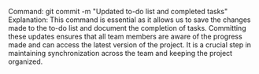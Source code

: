 Command: git commit -m "Updated to-do list and completed tasks"
Explanation: This command is essential as it allows us to save the changes made to the to-do list and document the completion of tasks. Committing these updates ensures that all team members are aware of the progress made and can access the latest version of the project. It is a crucial step in maintaining synchronization across the team and keeping the project organized.
